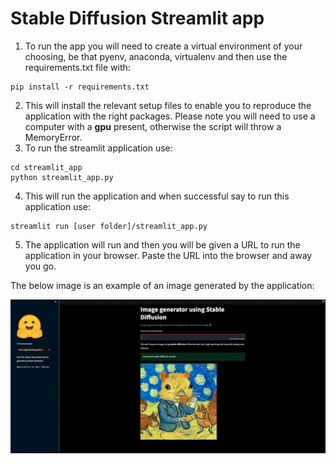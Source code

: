 # Stable Diffusion Streamlit app

1. To run the app you will need to create a virtual environment of your choosing, be that pyenv, anaconda, virtualenv and then use the requirements.txt file with: 

```
pip install -r requirements.txt
```
2. This will install the relevant setup files to enable you to reproduce the application with the right packages. Please note you will need to use a computer with a **gpu** present, otherwise the script will throw a MemoryError.
3. To run the streamlit application use:

```
cd streamlit_app
python streamlit_app.py
```
4. This will run the application and when successful say to run this application use:

```
streamlit run [user folder]/streamlit_app.py
```
5. The application will run and then you will be given a URL to run the application in your browser. Paste the URL into the browser and away you go. 

The below image is an example of an image generated by the application:

![](fig/example.png)
